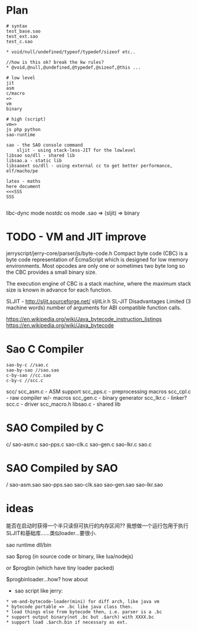 # Plan

```
# syntax
test_base.sao
test_ext.sao
test_c.sao

* void/null/undefined/typeof/typedef/sizeof etc..

//how is this ok? break the kw rules?
* @void,@null,@undefined,@typedef,@sizeof,@this ...

# low level
jit
asm
c/macro
=>
vm
binary

# high (script)
vm=>
js php python
sao-runtime

sao - the SAO console command
	sljit - using stack-less-JIT for the lowlevel
libsao so/dll - shared lib
libsao.a - static lib
libsaoext so/dll - using external cc to get better performance, elf/macho/pe

latex - maths
here document
<<<SSS
SSS


```

libc-dync mode 
nostdc os mode
.sao => (sljit) => binary

# TODO - VM and JIT improve

jerryscript/jerry-core/parser/js/byte-code.h
 Compact byte code (CBC) is a byte code representation
 of EcmaScript which is designed for low memory
 environments. Most opcodes are only one or sometimes
 two byte long so the CBC provides a small binary size.

 The execution engine of CBC is a stack machine, where
 the maximum stack size is known in advance for each
 function.


SLJIT - http://sljit.sourceforge.net/
sljitLir.h
SL-JIT Disadvantages
Limited (3 machine words) number of arguments for ABI compatible function calls.


https://en.wikipedia.org/wiki/Java_bytecode_instruction_listings
https://en.wikipedia.org/wiki/Java_bytecode

# Sao C Compiler

```
sao-by-c //sao.c
sao-by-sao //sao.sao
c-by-sao //cc.sao
c-by-c //scc.c
```

scc/
	scc_asm.c   - ASM support
	scc_pps.c   - preprocessing macros
	scc_cpl.c   - raw compiler w/- macros
	scc_gen.c   - binary generator
	scc_lkr.c   - linker?
	scc.c       - driver
	scc_macro.h
	libsao.c      - shared lib

# SAO Compiled by C

c/
	sao-asm.c
	sao-pps.c
	sao-clk.c
	sao-gen.c
	sao-lkr.c
	sao.c

# SAO Compiled by SAO

/
	sao-asm.sao
	sao-pps.sao
	sao-clk.sao
	sao-gen.sao
	sao-lkr.sao


# ideas

能否在启动时获得一个半只读但可执行的内存区间??
我想做一个运行包用于执行SLJIT和基础库……类似loader...要很小.

sao runtime dll/bin

sao $prog (in source code or binary, like lua/nodejs)

or $progbin (which have tiny loader packed)

$progbinloader...how?
how about 

* sao script
like jerry:
```
* vm-and-bytecode-loader(mini) for diff arch, like java vm
* bytecode portable => .bc like java class then.
* load things else from bytecode then, i.e. parser is a .bc
* support output binary(not .bc but .$arch) with XXXX.bc
* support load .$arch.bin if necessary as ext.
```
